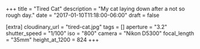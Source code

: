 +++
title = "Tired Cat"
description = "My cat laying down after a not so rough day."
date = "2017-01-10T11:18:00-06:00"
draft = false

[extra]
cloudinary_url = "tired-cat.jpg"
tags = []
aperture = "3.2"
shutter_speed = "1/100"
iso = "800"
camera = "Nikon D5300"
focal_length = "35mm"
height_at_1200 = 824
+++
